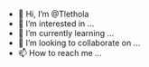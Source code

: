 - 👋 Hi, I’m @Tlethola
- 👀 I’m interested in ...
- 🌱 I’m currently learning ...
- 💞️ I’m looking to collaborate on ...
- 📫 How to reach me ...

<!---
Tlethola/Tlethola is a ✨ special ✨ repository because its `README.md` (this file) appears on your GitHub profile.
You can click the Preview link to take a look at your changes.
--->
